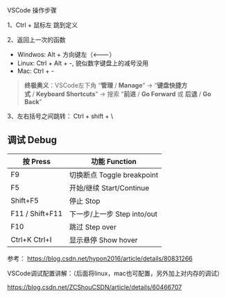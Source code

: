 VSCode 操作步骤

1、Ctrl + 鼠标左  		跳到定义

2、返回上一次的函数

- Windwos:   Alt + 方向键左（<---）
- Linux:         Ctrl + Alt + -, 貌似数字键盘上的减号没用
- Mac:            Ctrl + -

> **终极奥义**：VSCode左下角 “**管理** / **Manage**” -> “**键盘快捷方式** / **Keyboard Shortcuts**” -> 搜索 “**前进** / **Go Forward** 或 **后退** / **Go Back**” 

3、左右括号之间跳转：   Ctrl + shift  + \ 



## 调试 Debug

| 按 Press        | 功能 Function               |
| --------------- | --------------------------- |
| F9              | 切换断点 Toggle breakpoint  |
| F5              | 开始/继续 Start/Continue    |
| Shift+F5        | 停止 Stop                   |
| F11 / Shift+F11 | 下一步/上一步 Step into/out |
| F10             | 跳过 Step over              |
| Ctrl+K Ctrl+I   | 显示悬停 Show hover         |

参考： https://blog.csdn.net/hypon2016/article/details/80831266



VSCode调试配置讲解：（后面将linux，mac也可配置，另外加上对内存的调试）

https://blog.csdn.net/ZCShouCSDN/article/details/60466707

